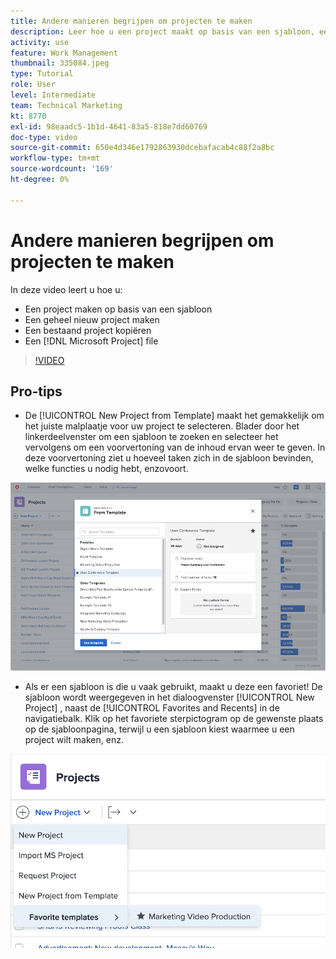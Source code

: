 ```yaml
---
title: Andere manieren begrijpen om projecten te maken
description: Leer hoe u een project maakt op basis van een sjabloon, een geheel nieuw project maakt, een bestaand project kopieert of een [!DNL Microsoft Project] bestand.
activity: use
feature: Work Management
thumbnail: 335084.jpeg
type: Tutorial
role: User
level: Intermediate
team: Technical Marketing
kt: 8770
exl-id: 98eaadc5-1b1d-4641-83a5-818e7dd60769
doc-type: video
source-git-commit: 650e4d346e1792863930dcebafacab4c88f2a8bc
workflow-type: tm+mt
source-wordcount: '169'
ht-degree: 0%

---
```


# Andere manieren begrijpen om projecten te maken

In deze video leert u hoe u:

* Een project maken op basis van een sjabloon
* Een geheel nieuw project maken
* Een bestaand project kopiëren
* Een [!DNL Microsoft Project] file

>[!VIDEO](https://video.tv.adobe.com/v/335084/?quality=12&learn=on)

## Pro-tips

* De [!UICONTROL New Project from Template] maakt het gemakkelijk om het juiste malplaatje voor uw project te selecteren. Blader door het linkerdeelvenster om een sjabloon te zoeken en selecteer het vervolgens om een voorvertoning van de inhoud ervan weer te geven. In deze voorvertoning ziet u hoeveel taken zich in de sjabloon bevinden, welke functies u nodig hebt, enzovoort.

![[!UICONTROL New Project from Template] venster](assets/planner-fund-new-project-from-template-window.png)

* Als er een sjabloon is die u vaak gebruikt, maakt u deze een favoriet! De sjabloon wordt weergegeven in het dialoogvenster [!UICONTROL New Project] , naast de [!UICONTROL Favorites and Recents] in de navigatiebalk. Klik op het favoriete sterpictogram op de gewenste plaats op de sjabloonpagina, terwijl u een sjabloon kiest waarmee u een project wilt maken, enz.

![[!UICONTROL Favorite templates] lijst onder [!UICONTROL New Project] knop](assets/planner-fund-template-favorites.png)

<!---
learn more:
create a project using a template
create a project
copy a project
import a project from Microsoft Project
--->
